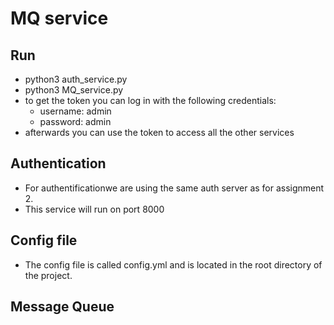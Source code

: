 # MQ service


## Run
* python3 auth_service.py
* python3 MQ_service.py
* to get the token you can log in with the following credentials:
    * username: admin
    * password: admin
* afterwards you can use the token to access all the other services

## Authentication
* For authentificationwe are using the same auth server as for assignment 2.
* This service will run on port 8000


## Config file
* The config file is called config.yml and is located in the root directory of the project.

## Message Queue